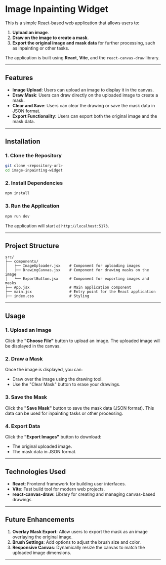 # Image Inpainting Widget

This is a simple React-based web application that allows users to:

1. **Upload an image**.
2. **Draw on the image to create a mask**.
3. **Export the original image and mask data** for further processing, such as inpainting or other tasks.

The application is built using **React**, **Vite**, and the `react-canvas-draw` library.

---

## Features

- **Image Upload**: Users can upload an image to display it in the canvas.
- **Draw Mask**: Users can draw directly on the uploaded image to create a mask.
- **Clear and Save**: Users can clear the drawing or save the mask data in JSON format.
- **Export Functionality**: Users can export both the original image and the mask data.

---

## Installation

### 1. Clone the Repository

```bash
git clone <repository-url>
cd image-inpainting-widget
```

### 2. Install Dependencies

```bash
npm install
```

### 3. Run the Application

```bash
npm run dev
```

The application will start at `http://localhost:5173`.

---

## Project Structure

```plaintext
src/
├── components/
│   ├── ImageUploader.jsx    # Component for uploading images
│   ├── DrawingCanvas.jsx    # Component for drawing masks on the image
│   └── ExportButton.jsx     # Component for exporting images and masks
├── App.jsx                  # Main application component
├── main.jsx                 # Entry point for the React application
├── index.css                # Styling
```

---

## Usage

### 1. Upload an Image

Click the **"Choose File"** button to upload an image. The uploaded image will be displayed in the canvas.

### 2. Draw a Mask

Once the image is displayed, you can:

- Draw over the image using the drawing tool.
- Use the "Clear Mask" button to erase your drawings.

### 3. Save the Mask

Click the **"Save Mask"** button to save the mask data (JSON format). This data can be used for inpainting tasks or other processing.

### 4. Export Data

Click the **"Export Images"** button to download:

- The original uploaded image.
- The mask data in JSON format.

---

## Technologies Used

- **React**: Frontend framework for building user interfaces.
- **Vite**: Fast build tool for modern web projects.
- **react-canvas-draw**: Library for creating and managing canvas-based drawings.

---

## Future Enhancements

1. **Overlay Mask Export**: Allow users to export the mask as an image overlaying the original image.
2. **Brush Settings**: Add options to adjust the brush size and color.
3. **Responsive Canvas**: Dynamically resize the canvas to match the uploaded image dimensions.

---
